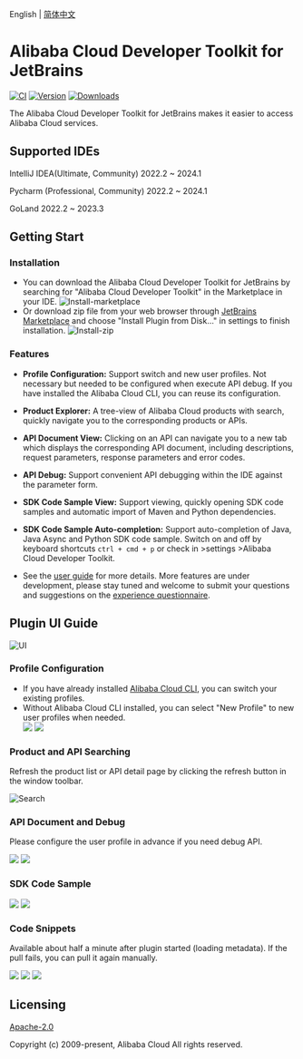 English | [简体中文](./README-CN.md)

# Alibaba Cloud Developer Toolkit for JetBrains

[![CI](https://github.com/aliyun/alibabacloud-api-jetbrains-toolkit/actions/workflows/ci.yml/badge.svg)](https://github.com/aliyun/alibabacloud-api-jetbrains-toolkit/actions/workflows/ci.yml)
[![Version](https://img.shields.io/jetbrains/plugin/v/23361-alibaba-cloud-developer-toolkit.svg)](https://plugins.jetbrains.com/plugin/23361-alibaba-cloud-developer-toolkit)
[![Downloads](https://img.shields.io/jetbrains/plugin/d/23361-alibaba-cloud-developer-toolkit.svg)](https://plugins.jetbrains.com/plugin/23361-alibaba-cloud-developer-toolkit)

The Alibaba Cloud Developer Toolkit for JetBrains makes it easier to access Alibaba Cloud services.

## Supported IDEs
IntelliJ IDEA(Ultimate, Community) 2022.2 ~ 2024.1

Pycharm (Professional, Community) 2022.2 ~ 2024.1

GoLand 2022.2 ~ 2023.3

## Getting Start

### Installation
* You can download the Alibaba Cloud Developer Toolkit for JetBrains by searching for "Alibaba Cloud Developer Toolkit" in
  the Marketplace in your IDE.
  ![Install-marketplace](https://aliyunsdk-pages.alicdn.com/plugin_demo/idea/pics/install-market.png)
* Or download zip file from your web browser through [JetBrains Marketplace](https://plugins.jetbrains.com/plugin/23361-alibaba-cloud-developer-toolkit) and choose "Install Plugin from Disk..." in
  settings to finish installation.
  ![Install-zip](https://aliyunsdk-pages.alicdn.com/plugin_demo/idea/pics/install-zip.png)

### Features

* **Profile Configuration:** Support switch and new user profiles. Not necessary but needed to be configured when execute API debug.
  If you have installed the Alibaba Cloud CLI, you can reuse its configuration.


* **Product Explorer:** A tree-view of Alibaba Cloud products with search, quickly navigate you to the corresponding products or APIs.


* **API Document View:** Clicking on an API can navigate you to a new tab which displays the corresponding API document,
  including descriptions, request parameters, response parameters and error codes.


* **API Debug:** Support convenient API debugging within the IDE against the parameter form.


* **SDK Code Sample View:** Support viewing, quickly opening SDK code samples and automatic import of Maven and Python dependencies.


* **SDK Code Sample Auto-completion:** Support auto-completion of Java, Java Async and Python SDK code sample. Switch on and off 
  by keyboard shortcuts `ctrl + cmd + p` or check in >settings >Alibaba Cloud Developer Toolkit.


* See the [user guide](https://help.aliyun.com/zh/openapi/user-guide/using-the-alibaba-cloud-developer-toolkit-plugin-in-jetbrains-ides)
  for more details. More features are under development, please stay tuned and welcome to submit your questions and suggestions on the [experience questionnaire](https://g.alicdn.com/aes/tracker-survey-preview/0.0.13/survey.html?pid=fePxMy&id=3494).

## Plugin UI Guide
![UI](https://aliyunsdk-pages.alicdn.com/plugin_demo/idea/pics/ui.png)

### Profile Configuration

* If you have already installed [Alibaba Cloud CLI](https://help.aliyun.com/document_detail/123181.html?spm=a2c4g.121544.0.0.2d7e76e3XWMs4u), you can switch your existing profiles.
* Without Alibaba Cloud CLI installed, you can select "New Profile" to new user profiles when needed.
  <div style="overflow-x: scroll; white-space: nowrap;">
    <img src="https://aliyunsdk-pages.alicdn.com/plugin_demo/idea/pics/new-profile.png" style="display: inline-block;">
    <img src="https://aliyunsdk-pages.alicdn.com/plugin_demo/idea/pics/view-profile.png" style="display: inline-block;">
  </div>

### Product and API Searching

Refresh the product list or API detail page by clicking the refresh button in the window toolbar.

![Search](https://aliyunsdk-pages.alicdn.com/plugin_demo/idea/pics/search.png)

### API Document and Debug

Please configure the user profile in advance if you need debug API.

<div style="overflow-x: scroll; white-space: nowrap;">
    <img src="https://aliyunsdk-pages.alicdn.com/plugin_demo/idea/pics/api-doc.png" style="display: inline-block;">
    <img src="https://aliyunsdk-pages.alicdn.com/plugin_demo/idea/pics/debug.png" style="display: inline-block;">
</div>

### SDK Code Sample

<div style="overflow-x: scroll; white-space: nowrap;">
    <img src="https://aliyunsdk-pages.alicdn.com/plugin_demo/idea/pics/code-sample.png" style="display: inline-block;">
    <img src="https://aliyunsdk-pages.alicdn.com/plugin_demo/idea/pics/auto-import.png" style="display: inline-block;">
</div>

### Code Snippets

Available about half a minute after plugin started (loading metadata). If the pull fails, you can pull it again manually.

<div style="overflow-x: scroll; white-space: nowrap;">
    <img src="https://aliyunsdk-pages.alicdn.com/plugin_demo/idea/pics/codesnippets.png" style="display: inline-block;">
    <img src="https://aliyunsdk-pages.alicdn.com/plugin_demo/idea/pics/codesnippets_res.png" style="display: inline-block;">
    <img src="https://aliyunsdk-pages.alicdn.com/plugin_demo/idea/pics/codesnippets_switch.png" style="display: inline-block;">
</div>

## Licensing

[Apache-2.0](http://www.apache.org/licenses/LICENSE-2.0)

Copyright (c) 2009-present, Alibaba Cloud All rights reserved.
